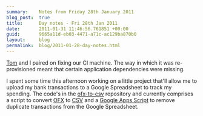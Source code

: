```yaml
---
summary:    Notes from Friday 28th January 2011
blog_post:  true
title:      Day notes - Fri 28th Jan 2011
date:       2011-01-31 11:46:56.761851 +00:00
guid:       9665a11d-eb03-4471-a71c-ac129ba870b0
layout:     blog
permalink:  blog/2011-01-28-day-notes.html
---
```

[Tom](http://tomafro.net/) and I paired on fixing our CI machine.  The way in which it was re-provisioned meant that certain application dependencies were missing.

I spent some time this afternoon working on a little project that'll allow me to upload my bank transactions to a Google Spreadsheet to track my spending.  The code's in the [ofx-to-csv](https://github.com/chrisroos/ofx-to-csv) repository and currently comprises a script to convert [OFX](http://en.wikipedia.org/wiki/Open_Financial_Exchange) to [CSV](http://en.wikipedia.org/wiki/CSV) and a [Google Apps Script](http://code.google.com/googleapps/appsscript/) to remove duplicate transactions from the Google Spreadsheet.
